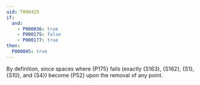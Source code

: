```yaml
---
uid: T000429
if:
  and:
    - P000036: true
    - P000175: false
    - P000177: true
then:
  P000045: true
---
```


By definition, since spaces where {P175} fails
(exactly {S163}, {S162}, {S1}, {S10}, and {S4})
become {P52} upon the removal of any point.
